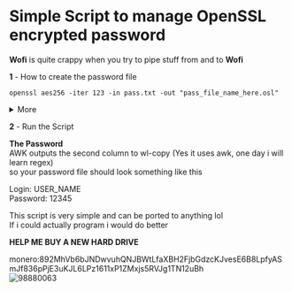 # **Simple Script to manage OpenSSL encrypted password**  
**Wofi** is quite crappy when you try to pipe stuff from and to **Wofi**  
  
**1** - How to create the password file  
  
```openssl aes256 -iter 123 -in pass.txt -out "pass_file_name_here.osl"```  
<details>
  <summary>More</summary>
  <br>
  I have used <b>aes256</b> for this script, but you can change it as you please (Read the openssl man page if you don't like it)  
  <br>
  for <b>-iter</b> i used <b>123</b> as example, but you don't need to use if if you don't want, you can omit the <b>ITER</b> flag in the script  
  <br>
  the <b>ITER</b> flag will ask for the number you have set (idk if it can only be a number)  
  <br>
  the <b>PASS</b> flag will ask for the <b>Password</b> of the file  
  <br>
i don't know yet how to make wofi specify it in the title  
  <br>
you can remove the <b>--password</b> flag if you don't really care about it
  </details>

**2** - Run the Script

**The Password**  
AWK outputs the second column to wl-copy (Yes it uses awk, one day i will learn regex)  
so your password file should look something like this  

Login: USER_NAME  
Password: 12345  

This script is very simple and can be ported to anything lol  
If i could actually program i would do better

**HELP ME BUY A NEW HARD DRIVE**

monero:892MhVb6bJNDwvuhQNJBWtLfaXBH2FjbGdzcKJvesE6B8LpfyASmJf836pPjE3uKJL6LPz1611xP1ZMxjs5RVJg1TN12uBh  
![98880063](https://user-images.githubusercontent.com/98880063/170874778-6107c37d-ae4d-4f8f-9895-31e4ff3eba85.png)
